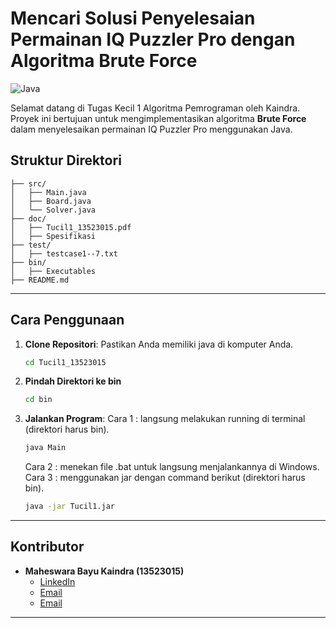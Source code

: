 # Mencari Solusi Penyelesaian Permainan IQ Puzzler Pro dengan Algoritma Brute Force

![Java](https://img.shields.io/badge/Java-21-blue)

Selamat datang di Tugas Kecil 1 Algoritma Pemrograman oleh Kaindra. Proyek ini bertujuan untuk mengimplementasikan algoritma **Brute Force** dalam menyelesaikan permainan IQ Puzzler Pro menggunakan Java.

## Struktur Direktori

```
├── src/
│   ├── Main.java
│   ├── Board.java
│   └── Solver.java
├── doc/
│   ├── Tucil1_13523015.pdf
│   ├── Spesifikasi
├── test/
│   ├── testcase1--7.txt
├── bin/
│   ├── Executables
├── README.md
```

---

## Cara Penggunaan

1. **Clone Repositori**:
   Pastikan Anda memiliki java di komputer Anda.
   ```bash
   cd Tucil1_13523015
   ```
2. **Pindah Direktori ke bin**
   ```bash
   cd bin
   ```
3. **Jalankan Program**:
   Cara 1 : langsung melakukan running di terminal (direktori harus bin).
   ```bash
   java Main
   ```
   Cara 2 : menekan file .bat untuk langsung menjalankannya di Windows.
   Cara 3 : menggunakan jar dengan command berikut (direktori harus bin).
   ```bash
   java -jar Tucil1.jar

   ```

---

## Kontributor

- **Maheswara Bayu Kaindra (13523015)**  
  - [LinkedIn](https://www.linkedin.com/in/maheswarakaindra/)  
  - [Email](mailto:2kaindramaheswara11@gmail.com)
  - [Email](mailto:213523015@std.stei.itb.ac.id)

---
